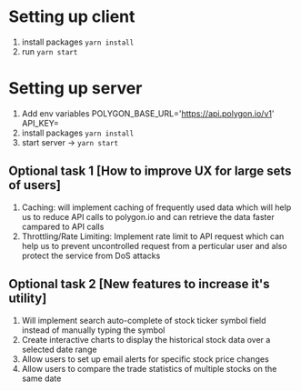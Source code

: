 # Setting up client
1. install packages `yarn install`
2. run `yarn start`

# Setting up server
1. Add env variables 
    POLYGON_BASE_URL='https://api.polygon.io/v1'
    API_KEY=<Your API Key>
2. install packages `yarn install`
3. start server -> `yarn start`

## Optional task 1 [How to improve UX for large sets of users]
1. Caching: will implement caching of frequently used data which will help us to reduce API calls to polygon.io and can retrieve the data faster campared to API calls
2. Throttling/Rate Limiting: Implement rate limit to API request which can help us to prevent uncontrolled request from a perticular user and also protect the service from DoS attacks

## Optional task 2 [New features to increase it's utility]
1. Will implement search auto-complete of stock ticker symbol field instead of manually typing the symbol
2. Create interactive charts to display the historical stock data over a selected date range
3. Allow users to set up email alerts for specific stock price changes
4. Allow users to compare the trade statistics of multiple stocks on the same date